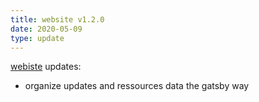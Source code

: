 ```yaml
---
title: website v1.2.0
date: 2020-05-09
type: update
---
```


[webiste](https://codeforfaith.com) updates:

- organize updates and ressources data the gatsby way
